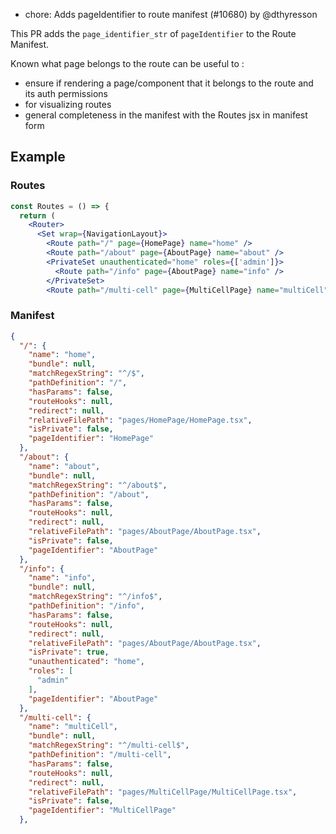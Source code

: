 - chore: Adds pageIdentifier to route manifest (#10680) by @dthyresson

This PR adds the `page_identifier_str` of `pageIdentifier` to the Route Manifest.

Known what page belongs to the route can be useful to :

- ensure if rendering a page/component that it belongs to the route and its auth permissions
- for visualizing routes
- general completeness in the manifest with the Routes jsx in manifest form

## Example

### Routes

```jsx
const Routes = () => {
  return (
    <Router>
      <Set wrap={NavigationLayout}>
        <Route path="/" page={HomePage} name="home" />
        <Route path="/about" page={AboutPage} name="about" />
        <PrivateSet unauthenticated="home" roles={['admin']}>
          <Route path="/info" page={AboutPage} name="info" />
        </PrivateSet>
        <Route path="/multi-cell" page={MultiCellPage} name="multiCell" />

```

### Manifest

```json
{
  "/": {
    "name": "home",
    "bundle": null,
    "matchRegexString": "^/$",
    "pathDefinition": "/",
    "hasParams": false,
    "routeHooks": null,
    "redirect": null,
    "relativeFilePath": "pages/HomePage/HomePage.tsx",
    "isPrivate": false,
    "pageIdentifier": "HomePage"
  },
  "/about": {
    "name": "about",
    "bundle": null,
    "matchRegexString": "^/about$",
    "pathDefinition": "/about",
    "hasParams": false,
    "routeHooks": null,
    "redirect": null,
    "relativeFilePath": "pages/AboutPage/AboutPage.tsx",
    "isPrivate": false,
    "pageIdentifier": "AboutPage"
  },
  "/info": {
    "name": "info",
    "bundle": null,
    "matchRegexString": "^/info$",
    "pathDefinition": "/info",
    "hasParams": false,
    "routeHooks": null,
    "redirect": null,
    "relativeFilePath": "pages/AboutPage/AboutPage.tsx",
    "isPrivate": true,
    "unauthenticated": "home",
    "roles": [
      "admin"
    ],
    "pageIdentifier": "AboutPage"
  },
  "/multi-cell": {
    "name": "multiCell",
    "bundle": null,
    "matchRegexString": "^/multi-cell$",
    "pathDefinition": "/multi-cell",
    "hasParams": false,
    "routeHooks": null,
    "redirect": null,
    "relativeFilePath": "pages/MultiCellPage/MultiCellPage.tsx",
    "isPrivate": false,
    "pageIdentifier": "MultiCellPage"
  },
```
